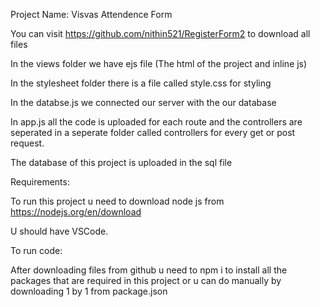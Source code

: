 Project Name: Visvas Attendence Form

You can visit https://github.com/nithin521/RegisterForm2 to download all files 

In the views folder we have ejs file (The html of the project and inline js)

In the stylesheet folder there is a file called style.css for styling

In the databse.js we connected our server with the our database 

In app.js all the code is uploaded for each route and the controllers are seperated in a seperate folder called controllers for every get or post request.

The database of this project is uploaded in the sql file 

Requirements:

To run this project u need to download node js from https://nodejs.org/en/download

U should have VSCode.

To run code:

After downloading files from github u need to npm i to install all the packages that are required in this project or u can do manually by downloading 1 by 1 from package.json
